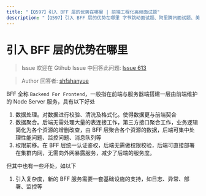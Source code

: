 ```yaml
---
title: "【Q597】引入 BFF 层的优势在哪里 | 前端工程化高频面试题"
description: "【Q597】引入 BFF 层的优势在哪里 字节跳动面试题、阿里腾讯面试题、美团小米面试题。"
---
```


# 引入 BFF 层的优势在哪里

> Issue
> 欢迎在 Gtihub Issue 中回答此问题: [Issue 613](https://github.com/shfshanyue/Daily-Question/issues/613)

> Author
> 回答者: [shfshanyue](https://github.com/shfshanyue)

BFF 全称 `Backend For Frontend`，一般指在前端与服务器端搭建一层由前端维护的 Node Server 服务，具有以下好处

1. 数据处理。对数据进行校验、清洗及格式化。使得数据更与前端契合
2. 数据聚合。后端无需处理大量的表连接工作，第三方接口聚合工作，业务逻辑简化为各个资源的增删改查，由 BFF 层聚合各个资源的数据，后端可集中处理性能问题、监控问题、消息队列等
3. 权限前移。在 BFF 层统一认证鉴权，后端无需做权限校验，后端可直接部署在集群内网，无需向外网暴露服务，减少了后端的服务度。

但其中也有一些坏处，如以下

1. 引入复杂度，新的 BFF 服务需要一套基础设施的支持，如日志、异常、部署、监控等
